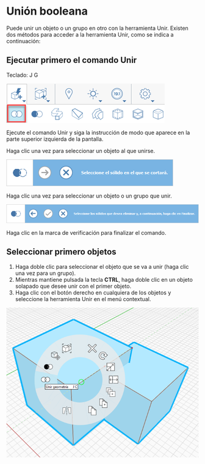 # Unión booleana

Puede unir un objeto o un grupo en otro con la herramienta Unir. Existen dos métodos para acceder a la herramienta Unir, como se indica a continuación:

## Ejecutar primero el comando Unir

Teclado: J G

![](../.gitbook/assets/boolean_join.png)

Ejecute el comando Unir y siga la instrucción de modo que aparece en la parte superior izquierda de la pantalla.

Haga clic una vez para seleccionar un objeto al que unirse.

![](../.gitbook/assets/cut_mode01.png)

Haga clic una vez para seleccionar un objeto o un grupo que unir.

![](../.gitbook/assets/cut_mode02.png)

Haga clic en la marca de verificación para finalizar el comando.

## Seleccionar primero objetos

1. Haga doble clic para seleccionar el objeto que se va a unir \(haga clic una vez para un grupo\).
2. Mientras mantiene pulsada la tecla **CTRL**, haga doble clic en un objeto solapado que desee unir con el primer objeto.
3. Haga clic con el botón derecho en cualquiera de los objetos y seleccione la herramienta Unir en el menú contextual.

![](../.gitbook/assets/join-tool.png)



